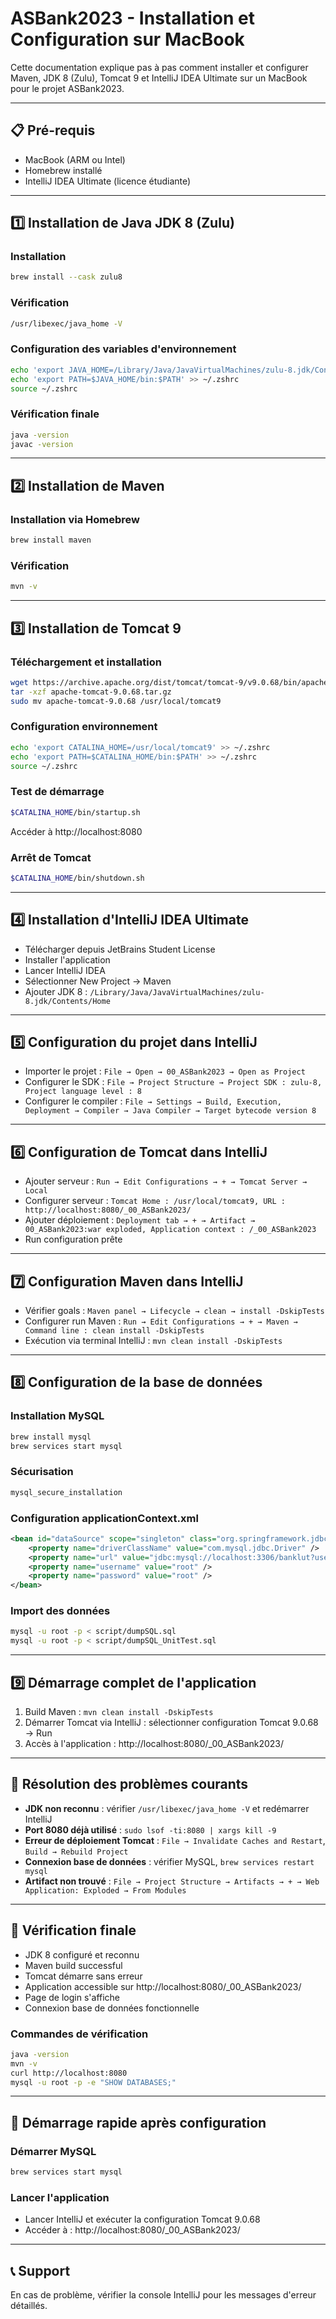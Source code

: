 # ASBank2023 - Installation et Configuration sur MacBook

Cette documentation explique pas à pas comment installer et configurer Maven, JDK 8 (Zulu), Tomcat 9 et IntelliJ IDEA Ultimate sur un MacBook pour le projet ASBank2023.

---

## 📋 Pré-requis

- MacBook (ARM ou Intel)
- Homebrew installé
- IntelliJ IDEA Ultimate (licence étudiante)

---

## 1️⃣ Installation de Java JDK 8 (Zulu)

### Installation

```bash
brew install --cask zulu8
```

### Vérification

```bash
/usr/libexec/java_home -V
```

### Configuration des variables d'environnement

```bash
echo 'export JAVA_HOME=/Library/Java/JavaVirtualMachines/zulu-8.jdk/Contents/Home' >> ~/.zshrc
echo 'export PATH=$JAVA_HOME/bin:$PATH' >> ~/.zshrc
source ~/.zshrc
```

### Vérification finale

```bash
java -version
javac -version
```

---

## 2️⃣ Installation de Maven

### Installation via Homebrew

```bash
brew install maven
```

### Vérification

```bash
mvn -v
```

---

## 3️⃣ Installation de Tomcat 9

### Téléchargement et installation

```bash
wget https://archive.apache.org/dist/tomcat/tomcat-9/v9.0.68/bin/apache-tomcat-9.0.68.tar.gz
tar -xzf apache-tomcat-9.0.68.tar.gz
sudo mv apache-tomcat-9.0.68 /usr/local/tomcat9
```

### Configuration environnement

```bash
echo 'export CATALINA_HOME=/usr/local/tomcat9' >> ~/.zshrc
echo 'export PATH=$CATALINA_HOME/bin:$PATH' >> ~/.zshrc
source ~/.zshrc
```

### Test de démarrage

```bash
$CATALINA_HOME/bin/startup.sh
```

Accéder à http://localhost:8080

### Arrêt de Tomcat

```bash
$CATALINA_HOME/bin/shutdown.sh
```

---

## 4️⃣ Installation d'IntelliJ IDEA Ultimate

- Télécharger depuis JetBrains Student License
- Installer l'application
- Lancer IntelliJ IDEA
- Sélectionner New Project → Maven
- Ajouter JDK 8 : `/Library/Java/JavaVirtualMachines/zulu-8.jdk/Contents/Home`

---

## 5️⃣ Configuration du projet dans IntelliJ

- Importer le projet : `File → Open → 00_ASBank2023 → Open as Project`
- Configurer le SDK : `File → Project Structure → Project SDK : zulu-8, Project language level : 8`
- Configurer le compiler : `File → Settings → Build, Execution, Deployment → Compiler → Java Compiler → Target bytecode version 8`

---

## 6️⃣ Configuration de Tomcat dans IntelliJ

- Ajouter serveur : `Run → Edit Configurations → + → Tomcat Server → Local`
- Configurer serveur : `Tomcat Home : /usr/local/tomcat9, URL : http://localhost:8080/_00_ASBank2023/`
- Ajouter déploiement : `Deployment tab → + → Artifact → 00_ASBank2023:war exploded, Application context : /_00_ASBank2023`
- Run configuration prête

---

## 7️⃣ Configuration Maven dans IntelliJ

- Vérifier goals : `Maven panel → Lifecycle → clean → install -DskipTests`
- Configurer run Maven : `Run → Edit Configurations → + → Maven → Command line : clean install -DskipTests`
- Exécution via terminal IntelliJ : `mvn clean install -DskipTests`

---

## 8️⃣ Configuration de la base de données

### Installation MySQL

```bash
brew install mysql
brew services start mysql
```

### Sécurisation

```bash
mysql_secure_installation
```

### Configuration applicationContext.xml

```xml
<bean id="dataSource" scope="singleton" class="org.springframework.jdbc.datasource.DriverManagerDataSource">
    <property name="driverClassName" value="com.mysql.jdbc.Driver" />
    <property name="url" value="jdbc:mysql://localhost:3306/banklut?useSSL=false" />
    <property name="username" value="root" />
    <property name="password" value="root" />
</bean>
```

### Import des données

```bash
mysql -u root -p < script/dumpSQL.sql
mysql -u root -p < script/dumpSQL_UnitTest.sql
```

---

## 9️⃣ Démarrage complet de l'application

1. Build Maven : `mvn clean install -DskipTests`
2. Démarrer Tomcat via IntelliJ : sélectionner configuration Tomcat 9.0.68 → Run
3. Accès à l'application : http://localhost:8080/_00_ASBank2023/

---

## 🔧 Résolution des problèmes courants

- **JDK non reconnu** : vérifier `/usr/libexec/java_home -V` et redémarrer IntelliJ
- **Port 8080 déjà utilisé** : `sudo lsof -ti:8080 | xargs kill -9`
- **Erreur de déploiement Tomcat** : `File → Invalidate Caches and Restart`, `Build → Rebuild Project`
- **Connexion base de données** : vérifier MySQL, `brew services restart mysql`
- **Artifact non trouvé** : `File → Project Structure → Artifacts → + → Web Application: Exploded → From Modules`

---

## 📝 Vérification finale

- JDK 8 configuré et reconnu
- Maven build successful
- Tomcat démarre sans erreur
- Application accessible sur http://localhost:8080/_00_ASBank2023/
- Page de login s'affiche
- Connexion base de données fonctionnelle

### Commandes de vérification

```bash
java -version
mvn -v
curl http://localhost:8080
mysql -u root -p -e "SHOW DATABASES;"
```

---

## 🚀 Démarrage rapide après configuration

### Démarrer MySQL

```bash
brew services start mysql
```

### Lancer l'application

- Lancer IntelliJ et exécuter la configuration Tomcat 9.0.68
- Accéder à : http://localhost:8080/_00_ASBank2023/

---

## 📞 Support

En cas de problème, vérifier la console IntelliJ pour les messages d'erreur détaillés.
